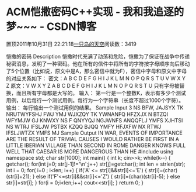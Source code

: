 
# ACM恺撒密码C++实现 - 我和我追逐的梦~~~ - CSDN博客


置顶2011年10月31日 22:21:18[一只鸟的天空](https://me.csdn.net/heyongluoyao8)阅读数：3419


恺撒的密码
Description
恺撒时代充满了动荡和危险，恺撒为了保证在战争中传递秘密消息，发明了一种密码。他在所有的信件中将所有的字符按字母顺序向后移动了5个位置（比如说，原文中是A，那么密信中就为F），密信中字母和原文中字母的对应关系如下：
密文：A B C D E F G H I J K L M N O P Q R S T U V W X Y Z
原文：V W X Y Z A B C D E F G H I J K L M N O P Q R S T U
只有字母被替换，而且所有字母都是大写的。
输入：
第一行是一个整数K，表示有多少个测试用例，以后每行一个测试用例。每行为一个字符串（长度不超过1000个字符）。
输出：
每行输出一个测试用例的结果。
Sample Input
3
NS BFW, JAJSYX TK NRUTWYFSHJ FWJ YMJ WJXZQY TK YWNANFQ HFZXJX
N BTZQI WFYMJW GJ KNWXY NS F QNYYQJ NGJWNFS ANQQFLJ YMFS XJHTSI NS WTRJ
IFSLJW PSTBX KZQQ BJQQ YMFY HFJXFW NX RTWJ IFSLJWTZX YMFS MJ
Sample Output
IN WAR, EVENTS OF IMPORTANCE ARE THE RESULT OF TRIVIAL CAUSES
I WOULD RATHER BE FIRST IN A LITTLE IBERIAN VILLAGE THAN SECOND IN ROME
DANGER KNOWS FULL WELL THAT CAESAR IS MORE DANGEROUS THAN HE
\#include<iostream>
using namespace std;
char str[1000];
int main()
{
int k;
cin>>k;
while(k--)
{
getchar();
for(int j=0; str[j-1]!='\n';j++)
str[j]=getchar();
int len = strlen(str);
int i = 0;
for( i=0 ; i<len; i++)
{
if('A' <= str[i]&&str[i]<='E')
{
str[i]=(char)(str[i]+21);
}
else if('F'<=str[i]&&str[i]<='Z')
{
str[i]=(char)(str[i]-5);
}
else
str[i]=str[i];
}
for(i = 0;i<len;i++)
cout<<str[i];
}
return 0;
}


